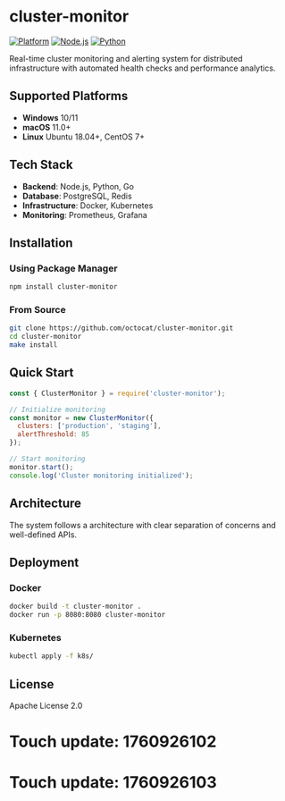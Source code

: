 # cluster-monitor

[![Platform](https://img.shields.io/badge/platform-windows%20%7C%20macos%20%7C%20linux-lightgrey)]()
[![Node.js](https://img.shields.io/badge/node.js-18.x-green)]()
[![Python](https://img.shields.io/badge/python-3.8+-blue)]()

Real-time cluster monitoring and alerting system for distributed infrastructure with automated health checks and performance analytics.

## Supported Platforms

- **Windows** 10/11
- **macOS** 11.0+
- **Linux** Ubuntu 18.04+, CentOS 7+

## Tech Stack

- **Backend**: Node.js, Python, Go
- **Database**: PostgreSQL, Redis
- **Infrastructure**: Docker, Kubernetes
- **Monitoring**: Prometheus, Grafana

## Installation

### Using Package Manager

```bash
npm install cluster-monitor
```

### From Source

```bash
git clone https://github.com/octocat/cluster-monitor.git
cd cluster-monitor
make install
```

## Quick Start

```javascript
const { ClusterMonitor } = require('cluster-monitor');

// Initialize monitoring
const monitor = new ClusterMonitor({
  clusters: ['production', 'staging'],
  alertThreshold: 85
});

// Start monitoring
monitor.start();
console.log('Cluster monitoring initialized');
```

## Architecture

The system follows a architecture with clear separation of concerns and well-defined APIs.

## Deployment

### Docker

```bash
docker build -t cluster-monitor .
docker run -p 8080:8080 cluster-monitor
```

### Kubernetes

```bash
kubectl apply -f k8s/
```

## License

Apache License 2.0

# Touch update: 1760926102

# Touch update: 1760926103
